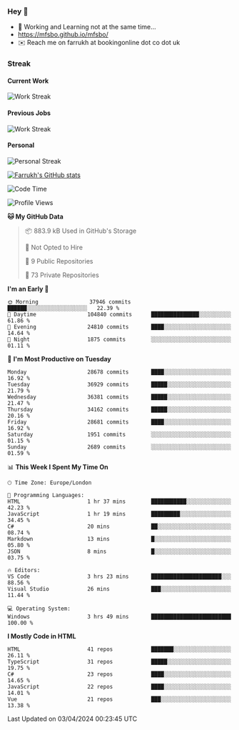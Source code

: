 ### Hey 👋

- 🏃 Working and Learning not at the same time...
- https://mfsbo.github.io/mfsbo/
- ✉️ Reach me on farrukh at bookingonline dot co dot uk

### Streak
#### Current Work
![Work Streak](https://streak-stats.demolab.com/?user=mfsbo)
#### Previous Jobs
![Work Streak](https://streak-stats.demolab.com/?user=farrukhcw)
#### Personal
![Personal Streak](https://streak-stats.demolab.com/?user=farrukhsubhani)

[![Farrukh's GitHub stats](https://github-readme-stats.vercel.app/api?username=mfsbo&hide=stars&count_private=true)](https://github.com/mfsbo/)

<!--START_SECTION:waka-->
![Code Time](http://img.shields.io/badge/Code%20Time-591%20hrs%2034%20mins-blue)

![Profile Views](http://img.shields.io/badge/Profile%20Views-30-blue)

**🐱 My GitHub Data** 

> 📦 883.9 kB Used in GitHub's Storage 
 > 
> 🚫 Not Opted to Hire
 > 
> 📜 9 Public Repositories 
 > 
> 🔑 73 Private Repositories 
 > 
**I'm an Early 🐤** 

```text
🌞 Morning                37946 commits       ██████░░░░░░░░░░░░░░░░░░░   22.39 % 
🌆 Daytime                104840 commits      ███████████████░░░░░░░░░░   61.86 % 
🌃 Evening                24810 commits       ████░░░░░░░░░░░░░░░░░░░░░   14.64 % 
🌙 Night                  1875 commits        ░░░░░░░░░░░░░░░░░░░░░░░░░   01.11 % 
```
📅 **I'm Most Productive on Tuesday** 

```text
Monday                   28678 commits       ████░░░░░░░░░░░░░░░░░░░░░   16.92 % 
Tuesday                  36929 commits       █████░░░░░░░░░░░░░░░░░░░░   21.79 % 
Wednesday                36381 commits       █████░░░░░░░░░░░░░░░░░░░░   21.47 % 
Thursday                 34162 commits       █████░░░░░░░░░░░░░░░░░░░░   20.16 % 
Friday                   28681 commits       ████░░░░░░░░░░░░░░░░░░░░░   16.92 % 
Saturday                 1951 commits        ░░░░░░░░░░░░░░░░░░░░░░░░░   01.15 % 
Sunday                   2689 commits        ░░░░░░░░░░░░░░░░░░░░░░░░░   01.59 % 
```


📊 **This Week I Spent My Time On** 

```text
🕑︎ Time Zone: Europe/London

💬 Programming Languages: 
HTML                     1 hr 37 mins        ███████████░░░░░░░░░░░░░░   42.23 % 
JavaScript               1 hr 19 mins        █████████░░░░░░░░░░░░░░░░   34.45 % 
C#                       20 mins             ██░░░░░░░░░░░░░░░░░░░░░░░   08.74 % 
Markdown                 13 mins             █░░░░░░░░░░░░░░░░░░░░░░░░   05.80 % 
JSON                     8 mins              █░░░░░░░░░░░░░░░░░░░░░░░░   03.75 % 

🔥 Editors: 
VS Code                  3 hrs 23 mins       ██████████████████████░░░   88.56 % 
Visual Studio            26 mins             ███░░░░░░░░░░░░░░░░░░░░░░   11.44 % 

💻 Operating System: 
Windows                  3 hrs 49 mins       █████████████████████████   100.00 % 
```

**I Mostly Code in HTML** 

```text
HTML                     41 repos            ███████░░░░░░░░░░░░░░░░░░   26.11 % 
TypeScript               31 repos            █████░░░░░░░░░░░░░░░░░░░░   19.75 % 
C#                       23 repos            ████░░░░░░░░░░░░░░░░░░░░░   14.65 % 
JavaScript               22 repos            ████░░░░░░░░░░░░░░░░░░░░░   14.01 % 
Vue                      21 repos            ███░░░░░░░░░░░░░░░░░░░░░░   13.38 % 
```




 Last Updated on 03/04/2024 00:23:45 UTC
<!--END_SECTION:waka-->
<!--
**mfsbo/mfsbo** is a ✨ _special_ ✨ repository because its `README.md` (this file) appears on your GitHub profile.

Here are some ideas to get you started:

- 🔭 I’m currently working on ...
- 🌱 I’m currently learning ...
- 👯 I’m looking to collaborate on ...
- 🤔 I’m looking for help with ...
- 💬 Ask me about ...
- 📫 How to reach me: ...
- 😄 Pronouns: ...
- ⚡ Fun fact: ...
-->
